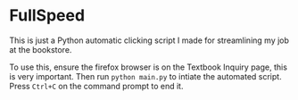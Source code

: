 # FullSpeed

This is just a Python automatic clicking script I made for streamlining my job at the bookstore.

To use this, ensure the firefox browser is on the Textbook Inquiry page, this is very important. Then run `python main.py` to intiate the automated script. Press `Ctrl+C` on the command prompt to end it.
